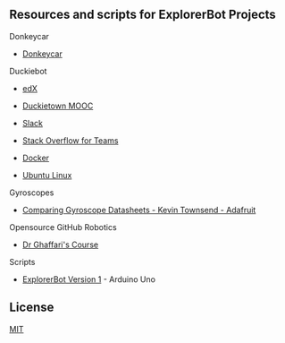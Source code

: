 ## Resources and scripts for ExplorerBot Projects

Donkeycar

- [Donkeycar](https://www.donkeycar.com)

Duckiebot

- [edX](https://www.edx.org)

- [Duckietown MOOC](https://www.duckietown.org/mooc)

- [Slack](https://slack.com)

- [Stack Overflow for Teams](https://stackoverflow.co/teams/)

- [Docker](https://www.docker.com)

- [Ubuntu Linux](https://ubuntu.com)

Gyroscopes

- [Comparing Gyroscope Datasheets - Kevin Townsend - Adafruit](https://learn.adafruit.com/comparing-gyroscope-datasheets)

Opensource GitHub Robotics

- [Dr Ghaffari's Course](https://github.com/UMich-CURLY-teaching/UMich-ROB-530-public)

Scripts

- [ExplorerBot Version 1](https://github.com/AnchorageBot/ExplorerBotProjects/blob/main/Uno_obstacleBot.ino) - Arduino Uno

## License
   
[MIT](https://github.com/AnchorageBot/ExplorerBotProjects/blob/main/LICENSE)

